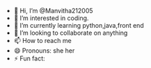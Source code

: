 - 👋 Hi, I’m @Manvitha212005
- 👀 I’m interested in coding.
- 🌱 I’m currently learning python,java,front end
- 💞️ I’m looking to collaborate on anything
- 📫 How to reach me 
- 😄 Pronouns: she her
- ⚡ Fun fact: 

<!---
Manvitha212005/Manvitha212005 is a ✨ special ✨ repository because its `README.md` (this file) appears on your GitHub profile.
You can click the Preview link to take a look at your changes.
--->
